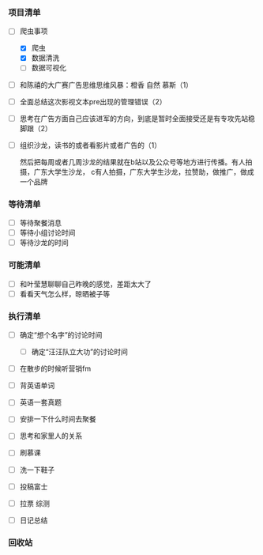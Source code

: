 ### 项目清单

- [ ] 爬虫事项

  - [x] 爬虫
  - [x] 数据清洗
  - [ ] 数据可视化

- [ ] 和陈禧的大广赛广告思维思维风暴：橙香 自然 慕斯（1）

- [ ] 全面总结这次影视文本pre出现的管理错误（2）

- [ ] 思考在广告方面自己应该进军的方向，到底是暂时全面接受还是有专攻先站稳脚跟（2）

- [ ] 组织沙龙，读书的或者看影片或者广告的（1）

  然后把每周或者几周沙龙的结果就在b站以及公众号等地方进行传播。有人拍摄，广东大学生沙龙，   c有人拍摄，广东大学生沙龙，拉赞助，做推广，做成一个品牌

### 等待清单

- [ ] 等待聚餐消息
- [ ] 等待小组讨论时间
- [ ] 等待沙龙的时间

### 可能清单

- [ ] 和叶莹慧聊聊自己昨晚的感觉，差距太大了
- [ ] 看看天气怎么样，晾晒被子等

### 执行清单

- [ ] 确定“想个名字”的讨论时间

  - [ ] 确定“汪汪队立大功”的讨论时间

- [ ] 在散步的时候听营销fm

- [ ] 背英语单词

- [ ] 英语一套真题

- [ ] 安排一下什么时间去聚餐

- [ ] 思考和家里人的关系

- [ ] 刷慕课

- [ ] 洗一下鞋子

- [ ] 投稿富士

- [ ] 拉票 综测

- [ ] 日记总结

  

### 回收站


